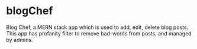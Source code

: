 # blogChef

Blog Chef, a MERN stack app which is used to add, edit, delete blog posts. This app has profanity filter to remove bad-words from posts, and managed by admins.
